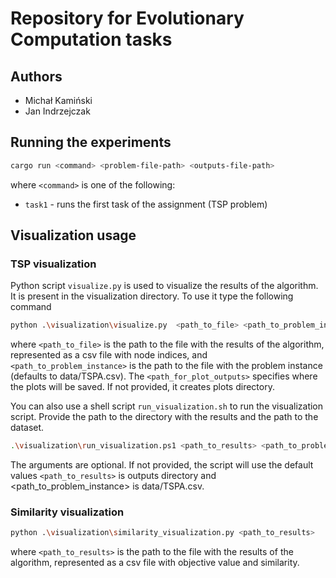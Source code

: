 # Repository for Evolutionary Computation tasks 

## Authors 
- Michał Kamiński 
- Jan Indrzejczak 

## Running the experiments
```bash
cargo run <command> <problem-file-path> <outputs-file-path>
```
where `<command>` is one of the following:
- `task1` - runs the first task of the assignment (TSP problem)

## Visualization usage 
### TSP visualization
Python script `visualize.py` is used to visualize the results of the algorithm. It is present in the visualization directory. To use it type the following command 
```bash
python .\visualization\visualize.py  <path_to_file> <path_to_problem_instance> <path_for_plot_outputs>
```
where `<path_to_file>` is the path to the file with the results of the algorithm, represented as a csv file with node indices, and `<path_to_problem_instance>` is the path to the file with the problem instance (defaults to data/TSPA.csv). 
The `<path_for_plot_outputs>` specifies where the plots will be saved. If not provided, it creates plots directory. 

You can also use a shell script `run_visualization.sh` to run the visualization script. Provide the path to the directory with the results and the path to the dataset. 
```bash
.\visualization\run_visualization.ps1 <path_to_results> <path_to_problem_instance>
```
The arguments are optional. If not provided, the script will use the default values `<path_to_results>` is outputs directory and <path_to_problem_instance> is data/TSPA.csv.

### Similarity visualization
```bash
python .\visualization\similarity_visualization.py <path_to_results> 
```
where `<path_to_results>` is the path to the file with the results of the algorithm, represented as a csv file with objective value and similarity.
